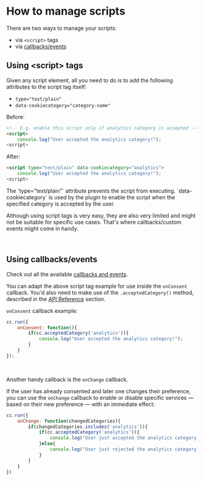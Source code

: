 # How to manage scripts
There are two ways to manage your scripts:

- via `<script>` tags
- via [callbacks/events](/advanced/callbacks-events)

## Using &lt;script&gt; tags
Given any script element, all you need to do  is to add the following attributes to the script tag itself:

- `type="text/plain"`
- `data-cookiecategory="category-name"`

Before:
```html
<!-- E.g. enable this script only if analytics category is accepted -->
<script>
    console.log("User accepted the analytics category!");
<script>
```

After:
```html
<script type="text/plain" data-cookiecategory="analytics">
    console.log("User accepted the analytics category!");
<script>
```


<CustomBlock type="info" title="Info">
The `type="text/plain"` attribute prevents the script from executing. `data-cookiecategory` is used by the plugin to enable the script when the specified category is accepted by the user.

</CustomBlock>

Although using script tags is very easy, they are also very limited and might not be suitable for specific use cases. That's where callbacks/custom events might come in handy.

<br>

## Using callbacks/events
Check out all the available [callbacks and events](/advanced/callbacks-events).

You can adapt the above script tag example for use inside the `onConsent` callback. You'd also need to make use of the `.acceptedCategory()` method, described in the [API Reference](/advanced/api-reference) section.

`onConsent` callback example:
```javascript
cc.run({
    onConsent: function(){
        if(cc.acceptedCategory('analytics')){
            console.log("User accepted the analytics category!");
        }
    }
});
```
<br>

Another handy callback is the `onChange` callback.

If the user has already consented and later one changes their preference, you can use the `onChange` callback to enable or disable specific services — based on their new preference — with an immediate effect:

```javascript
cc.run({
    onChange: function(changedCategories){
        if(changedCategories.includes('analytics')){
            if(cc.acceptedCategory('analytics')){
                console.log("User just accepted the analytics category!");
            }else{
                console.log("User just rejected the analytics category!");
            }
        }
    }
})
```